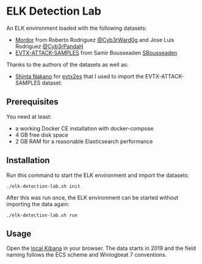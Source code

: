 # ELK Detection Lab

An ELK environment loaded with the following datasets:

* [Mordor](https://github.com/hunters-forge/mordor) from Roberto Rodriguez [@Cyb3rWard0g](https://twitter.com/Cyb3rWard0g) and Jose Luis Rodriguez [@Cyb3rPandaH](https://twitter.com/Cyb3rPandaH)
* [EVTX-ATTACK-SAMPLES](https://github.com/sbousseaden/EVTX-ATTACK-SAMPLES) from Samir Bousseaden [SBousseaden](https://twitter.com/SBousseaden)

Thanks to the authors of the datasets as well as:

* [Shinta Nakano](https://sumeshi.github.io/) for [evtx2es](https://github.com/sumeshi/evtx2es) that I used to import the EVTX-ATTACK-SAMPLES dataset.

## Prerequisites

You need at least:

* a working Docker CE installation with docker-compose
* 4 GB free disk space
* 2 GB RAM for a reasonable Elasticsearch performance

## Installation

Run this command to start the ELK environment and import the datasets:

```
./elk-detection-lab.sh init
```

After this was run once, the ELK environment can be started without importing the data again:

```
./elk-detection-lab.sh run
```

## Usage

Open the [local Kibana](https://localhost:5601) in your browser. The data starts in 2019 and the
field naming follows the ECS scheme and Winlogbeat 7 conventions.
